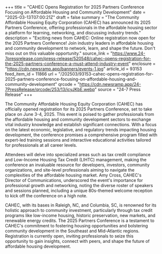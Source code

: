 +++
title = "CAHEC Opens Registration for 2025 Partners Conference Focusing on Affordable Housing and Community Development"
date = "2025-03-13T07:00:21Z"
draft = false
summary = "The Community Affordable Housing Equity Corporation (CAHEC) has announced its 2025 Partners Conference, offering professionals in the affordable housing sector a platform for learning, networking, and discussing industry trends."
description = "Exciting news from CAHEC: Online registration now open for the 2025 Partners Conference! Join industry leaders in affordable housing and community development to network, learn, and shape the future. Don't miss out on this valuable opportunity."
source_link = "https://www.24-7pressrelease.com/press-release/520548/cahec-opens-registration-for-the-2025-partners-conference-a-must-attend-industry-event"
enclosure = "https://cdn.newsramp.app/banners/events-1.jpg"
article_id = 93153
feed_item_id = 11866
url = "/202503/93153-cahec-opens-registration-for-2025-partners-conference-focusing-on-affordable-housing-and-community-development"
qrcode = "https://cdn.newsramp.app/24-7PressRelease/qrcode/253/13/icyJKbE.webp"
source = "24-7 Press Release"
+++

<p>The Community Affordable Housing Equity Corporation (CAHEC) has officially opened registration for its 2025 Partners Conference, set to take place on June 3-4, 2025. This event is poised to gather professionals from the affordable housing and community development sectors to exchange vital industry knowledge and establish significant connections. With a focus on the latest economic, legislative, and regulatory trends impacting housing development, the conference promises a comprehensive program filled with expert-led training sessions and interactive educational activities tailored for professionals at all career levels.</p><p>Attendees will delve into specialized areas such as tax credit compliance and Low-Income Housing Tax Credit (LIHTC) management, making the conference an invaluable resource for developers, investors, community organizations, and site-level professionals aiming to navigate the complexities of the affordable housing market. Amy Cross, CAHEC's Director of Communications, underscored the event's importance for professional growth and networking, noting the diverse roster of speakers and sessions planned, including a unique 80s-themed welcome reception to kick off the conference on a high note.</p><p>CAHEC, with its bases in Raleigh, NC, and Columbia, SC, is renowned for its holistic approach to community investment, particularly through tax credit programs like low-income housing, historic preservation, new markets, and renewable energy credits. The 2025 Partners Conference is a testament to CAHEC's commitment to fostering housing opportunities and bolstering community development in the Southeast and Mid-Atlantic regions. Registration is currently open, inviting professionals to seize this opportunity to gain insights, connect with peers, and shape the future of affordable housing development.</p>